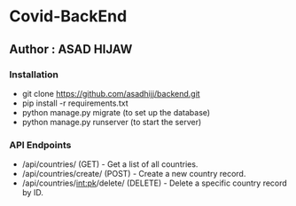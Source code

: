 # Covid-BackEnd
## Author : ASAD HIJAW

### Installation
 - git clone https://github.com/asadhijj/backend.git
 - pip install -r requirements.txt
 - python manage.py migrate (to set up the database)
 - python manage.py runserver (to start the server)
 
### API Endpoints
- /api/countries/ (GET) - Get a list of all countries.
- /api/countries/create/ (POST) - Create a new country record.
- /api/countries/<int:pk>/delete/ (DELETE) - Delete a specific country record by ID.

